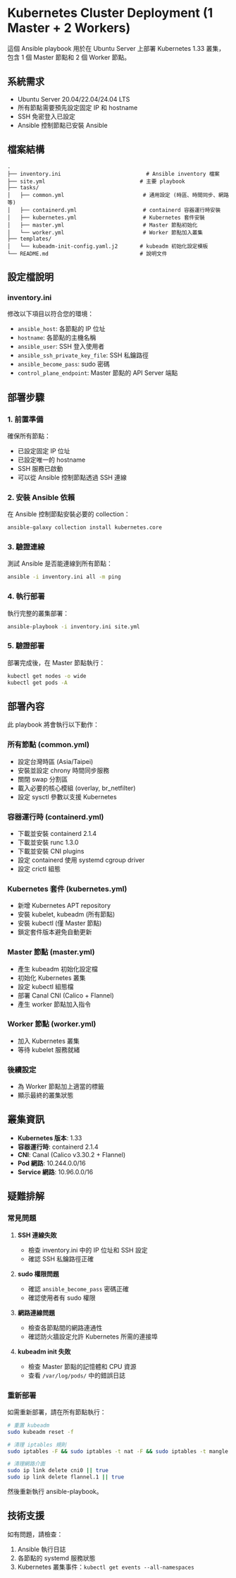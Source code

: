 # Kubernetes Cluster Deployment (1 Master + 2 Workers)

這個 Ansible playbook 用於在 Ubuntu Server 上部署 Kubernetes 1.33 叢集，包含 1 個 Master 節點和 2 個 Worker 節點。

## 系統需求

- Ubuntu Server 20.04/22.04/24.04 LTS
- 所有節點需要預先設定固定 IP 和 hostname
- SSH 免密登入已設定
- Ansible 控制節點已安裝 Ansible

## 檔案結構

```
.
├── inventory.ini                           # Ansible inventory 檔案
├── site.yml                              # 主要 playbook
├── tasks/
│   ├── common.yml                         # 通用設定 (時區、時間同步、網路等)
│   ├── containerd.yml                     # containerd 容器運行時安裝
│   ├── kubernetes.yml                     # Kubernetes 套件安裝
│   ├── master.yml                         # Master 節點初始化
│   └── worker.yml                         # Worker 節點加入叢集
├── templates/
│   └── kubeadm-init-config.yaml.j2       # kubeadm 初始化設定模板
└── README.md                             # 說明文件
```

## 設定檔說明

### inventory.ini

修改以下項目以符合您的環境：

- `ansible_host`: 各節點的 IP 位址
- `hostname`: 各節點的主機名稱
- `ansible_user`: SSH 登入使用者
- `ansible_ssh_private_key_file`: SSH 私鑰路徑
- `ansible_become_pass`: sudo 密碼
- `control_plane_endpoint`: Master 節點的 API Server 端點

## 部署步驟

### 1. 前置準備

確保所有節點：
- 已設定固定 IP 位址
- 已設定唯一的 hostname
- SSH 服務已啟動
- 可以從 Ansible 控制節點透過 SSH 連線

### 2. 安裝 Ansible 依賴

在 Ansible 控制節點安裝必要的 collection：

```bash
ansible-galaxy collection install kubernetes.core
```

### 3. 驗證連線

測試 Ansible 是否能連線到所有節點：

```bash
ansible -i inventory.ini all -m ping
```

### 4. 執行部署

執行完整的叢集部署：

```bash
ansible-playbook -i inventory.ini site.yml
```

### 5. 驗證部署

部署完成後，在 Master 節點執行：

```bash
kubectl get nodes -o wide
kubectl get pods -A
```

## 部署內容

此 playbook 將會執行以下動作：

### 所有節點 (common.yml)
- 設定台灣時區 (Asia/Taipei)
- 安裝並設定 chrony 時間同步服務
- 關閉 swap 分割區
- 載入必要的核心模組 (overlay, br_netfilter)
- 設定 sysctl 參數以支援 Kubernetes

### 容器運行時 (containerd.yml)
- 下載並安裝 containerd 2.1.4
- 下載並安裝 runc 1.3.0
- 下載並安裝 CNI plugins
- 設定 containerd 使用 systemd cgroup driver
- 設定 crictl 組態

### Kubernetes 套件 (kubernetes.yml)
- 新增 Kubernetes APT repository
- 安裝 kubelet, kubeadm (所有節點)
- 安裝 kubectl (僅 Master 節點)
- 鎖定套件版本避免自動更新

### Master 節點 (master.yml)
- 產生 kubeadm 初始化設定檔
- 初始化 Kubernetes 叢集
- 設定 kubectl 組態檔
- 部署 Canal CNI (Calico + Flannel)
- 產生 worker 節點加入指令

### Worker 節點 (worker.yml)
- 加入 Kubernetes 叢集
- 等待 kubelet 服務就緒

### 後續設定
- 為 Worker 節點加上適當的標籤
- 顯示最終的叢集狀態

## 叢集資訊

- **Kubernetes 版本**: 1.33
- **容器運行時**: containerd 2.1.4
- **CNI**: Canal (Calico v3.30.2 + Flannel)
- **Pod 網路**: 10.244.0.0/16
- **Service 網路**: 10.96.0.0/16

## 疑難排解

### 常見問題

1. **SSH 連線失敗**
   - 檢查 inventory.ini 中的 IP 位址和 SSH 設定
   - 確認 SSH 私鑰路徑正確

2. **sudo 權限問題**
   - 確認 `ansible_become_pass` 密碼正確
   - 確認使用者有 sudo 權限

3. **網路連線問題**
   - 檢查各節點間的網路連通性
   - 確認防火牆設定允許 Kubernetes 所需的連接埠

4. **kubeadm init 失敗**
   - 檢查 Master 節點的記憶體和 CPU 資源
   - 查看 `/var/log/pods/` 中的錯誤日誌

### 重新部署

如需重新部署，請在所有節點執行：

```bash
# 重置 kubeadm
sudo kubeadm reset -f

# 清理 iptables 規則
sudo iptables -F && sudo iptables -t nat -F && sudo iptables -t mangle -F && sudo iptables -X

# 清理網路介面
sudo ip link delete cni0 || true
sudo ip link delete flannel.1 || true
```

然後重新執行 ansible-playbook。

## 技術支援

如有問題，請檢查：
1. Ansible 執行日誌
2. 各節點的 systemd 服務狀態
3. Kubernetes 叢集事件：`kubectl get events --all-namespaces`